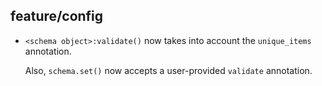 ## feature/config

* `<schema object>:validate()` now takes into account the `unique_items` annotation.

  Also, `schema.set()` now accepts a user-provided `validate` annotation.
